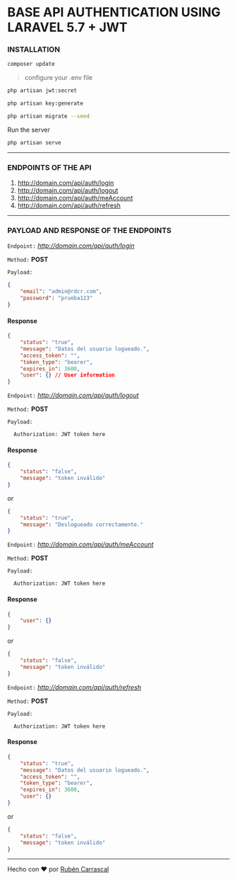 # **BASE API AUTHENTICATION USING LARAVEL 5.7 + JWT**

### **INSTALLATION**

```sh
composer update
```
> configure your .env file

```sh
php artisan jwt:secret
```
```sh
php artisan key:generate
```
```sh
php artisan migrate --seed
```
Run the server
```sh
php artisan serve
```

---

### **ENDPOINTS OF THE API**

1. http://domain.com/api/auth/login
2. http://domain.com/api/auth/logout
3. http://domain.com/api/auth/meAccount
4. http://domain.com/api/auth/refresh

---

### **PAYLOAD AND RESPONSE OF THE ENDPOINTS**

`Endpoint:` _http://domain.com/api/auth/login_

`Method:` **POST**

`Payload:`

```json
{
    "email": "admin@rdcr.com",
    "password": "prueba123"
}
```

#### Response

```json
{
    "status": "true",
    "message": "Datos del usuario logueado.",
    "access_token": "",
    "token_type": "bearer",
    "expires_in": 3600,
    "user": {} // User information
}
```

`Endpoint:` _http://domain.com/api/auth/logout_

`Method:` **POST**

`Payload:`

```
  Authorization: JWT token here
```

#### Response

```json
{
    "status": "false",
    "message": "token inválido"
}
```

or

```json
{
    "status": "true",
    "message": "Deslogueado correctamente."
}
```

`Endpoint:` _http://domain.com/api/auth/meAccount_

`Method:` **POST**

`Payload:`

```
  Authorization: JWT token here
```

#### Response

```json
{
    "user": {}
}
```

or

```json
{
    "status": "false",
    "message": "token inválido"
}
```

`Endpoint:` _http://domain.com/api/auth/refresh_

`Method:` **POST**

`Payload:`

```
  Authorization: JWT token here
```

#### Response

```json
{
    "status": "true",
    "message": "Datos del usuario logueado.",
    "access_token": "",
    "token_type": "bearer",
    "expires_in": 3600,
    "user": {}
}
```

or

```json
{
    "status": "false",
    "message": "token inválido"
}
```

---

Hecho con ❤️ por [Rubén Carrascal](https://krrskl.github.io/)